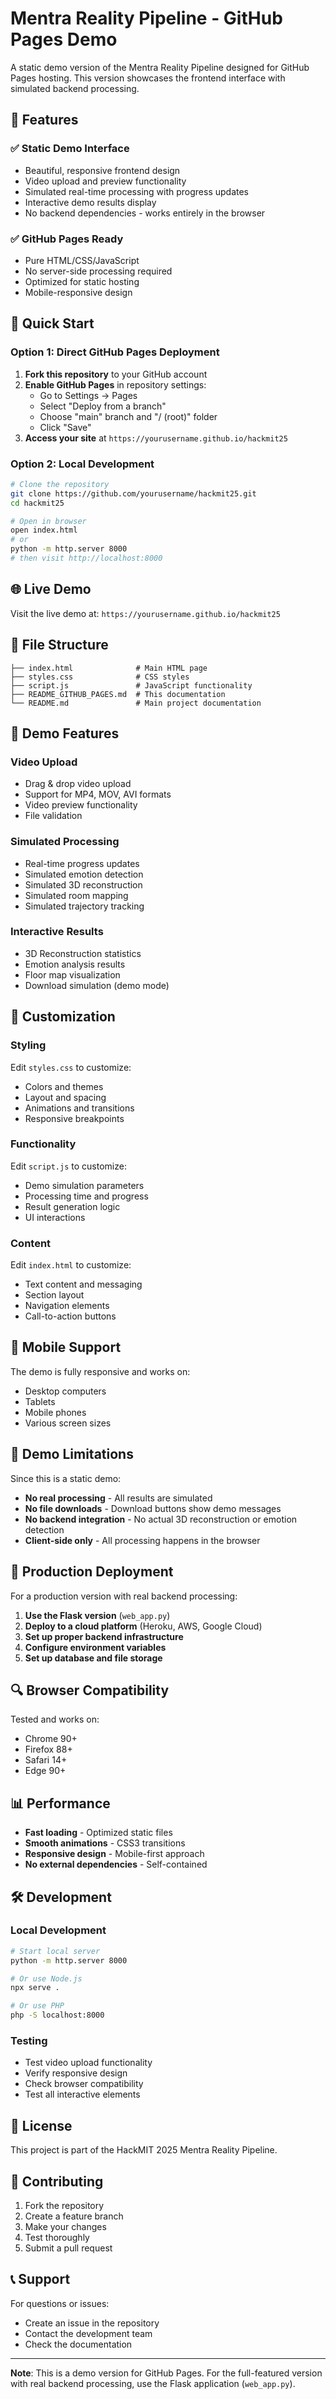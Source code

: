 # Mentra Reality Pipeline - GitHub Pages Demo

A static demo version of the Mentra Reality Pipeline designed for GitHub Pages hosting. This version showcases the frontend interface with simulated backend processing.

## 🎯 Features

### ✅ **Static Demo Interface**
- Beautiful, responsive frontend design
- Video upload and preview functionality
- Simulated real-time processing with progress updates
- Interactive demo results display
- No backend dependencies - works entirely in the browser

### ✅ **GitHub Pages Ready**
- Pure HTML/CSS/JavaScript
- No server-side processing required
- Optimized for static hosting
- Mobile-responsive design

## 🚀 Quick Start

### Option 1: Direct GitHub Pages Deployment
1. **Fork this repository** to your GitHub account
2. **Enable GitHub Pages** in repository settings:
   - Go to Settings → Pages
   - Select "Deploy from a branch"
   - Choose "main" branch and "/ (root)" folder
   - Click "Save"
3. **Access your site** at `https://yourusername.github.io/hackmit25`

### Option 2: Local Development
```bash
# Clone the repository
git clone https://github.com/yourusername/hackmit25.git
cd hackmit25

# Open in browser
open index.html
# or
python -m http.server 8000
# then visit http://localhost:8000
```

## 🌐 Live Demo

Visit the live demo at: `https://yourusername.github.io/hackmit25`

## 📁 File Structure

```
├── index.html              # Main HTML page
├── styles.css              # CSS styles
├── script.js               # JavaScript functionality
├── README_GITHUB_PAGES.md  # This documentation
└── README.md               # Main project documentation
```

## 🎨 Demo Features

### **Video Upload**
- Drag & drop video upload
- Support for MP4, MOV, AVI formats
- Video preview functionality
- File validation

### **Simulated Processing**
- Real-time progress updates
- Simulated emotion detection
- Simulated 3D reconstruction
- Simulated room mapping
- Simulated trajectory tracking

### **Interactive Results**
- 3D Reconstruction statistics
- Emotion analysis results
- Floor map visualization
- Download simulation (demo mode)

## 🔧 Customization

### **Styling**
Edit `styles.css` to customize:
- Colors and themes
- Layout and spacing
- Animations and transitions
- Responsive breakpoints

### **Functionality**
Edit `script.js` to customize:
- Demo simulation parameters
- Processing time and progress
- Result generation logic
- UI interactions

### **Content**
Edit `index.html` to customize:
- Text content and messaging
- Section layout
- Navigation elements
- Call-to-action buttons

## 📱 Mobile Support

The demo is fully responsive and works on:
- Desktop computers
- Tablets
- Mobile phones
- Various screen sizes

## 🎯 Demo Limitations

Since this is a static demo:
- **No real processing** - All results are simulated
- **No file downloads** - Download buttons show demo messages
- **No backend integration** - No actual 3D reconstruction or emotion detection
- **Client-side only** - All processing happens in the browser

## 🚀 Production Deployment

For a production version with real backend processing:

1. **Use the Flask version** (`web_app.py`)
2. **Deploy to a cloud platform** (Heroku, AWS, Google Cloud)
3. **Set up proper backend infrastructure**
4. **Configure environment variables**
5. **Set up database and file storage**

## 🔍 Browser Compatibility

Tested and works on:
- Chrome 90+
- Firefox 88+
- Safari 14+
- Edge 90+

## 📊 Performance

- **Fast loading** - Optimized static files
- **Smooth animations** - CSS3 transitions
- **Responsive design** - Mobile-first approach
- **No external dependencies** - Self-contained

## 🛠️ Development

### **Local Development**
```bash
# Start local server
python -m http.server 8000

# Or use Node.js
npx serve .

# Or use PHP
php -S localhost:8000
```

### **Testing**
- Test video upload functionality
- Verify responsive design
- Check browser compatibility
- Test all interactive elements

## 📝 License

This project is part of the HackMIT 2025 Mentra Reality Pipeline.

## 🤝 Contributing

1. Fork the repository
2. Create a feature branch
3. Make your changes
4. Test thoroughly
5. Submit a pull request

## 📞 Support

For questions or issues:
- Create an issue in the repository
- Contact the development team
- Check the documentation

---

**Note**: This is a demo version for GitHub Pages. For the full-featured version with real backend processing, use the Flask application (`web_app.py`).
